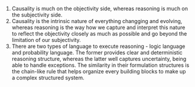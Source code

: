 1. Causality is much on the objectivity side, whereas reasoning is much on the subjectivity side.
2. Causality is the intrinsic nature of everything changging and evolving, 
whereas reasoning is the way how we capture and interpret this nature to
reflect the objectivity closely as much as possible and go beyond the limitation of our subjectivity. 
3. There are two types of language to execute reasoning - logic language and probability language.
The former provides clear and deterministic reasoning structure,
whereas the latter well captures uncertainty, being able to handle exceptions.
The similarity in their formulation structures is the chain-like rule that helps 
organize every building blocks to make up a complex structured system.
